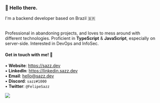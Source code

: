 <h3>👋 Hello there.</h3>
I'm a backend developer based on Brazil 🇧🇷
<br>
<br>

Professional in abandoning projects, and loves to mess around with different technologies. Proficient in **TypeScript** & **JavaScript**, especially on server-side. Interested in DevOps and InfoSec.

<h4>Get in touch with me! 🎈</h4>
 
• <strong>Website</strong>: https://sazz.dev
<br>
• <strong>LinkedIn</strong>: https://linkedin.sazz.dev
<br>
• <strong>Email</strong>: hello@sazz.dev
<br>
• <strong>Discord</strong>: <code>sazz#1000</code>
<br>
• <strong>Twitter</strong>: <code>@FelipeSazz</code>


<a href="https://discord.com/users/326123612153053184">
  <img src="https://lanyard.cnrad.dev/api/326123612153053184">
</a>


